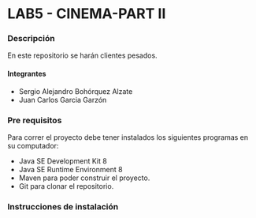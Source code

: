 
# LAB5 - CINEMA-PART II
### Descripción

En este repositorio se harán clientes pesados.

#### Integrantes
- Sergio Alejandro Bohórquez Alzate
- Juan Carlos Garcia Garzón

### Pre requisitos

Para correr el proyecto debe tener instalados los siguientes programas
en su computador:

- Java SE Development Kit 8
- Java SE Runtime Environment 8
- Maven para poder construir el proyecto.
- Git para clonar el repositorio. 

### Instrucciones de instalación
